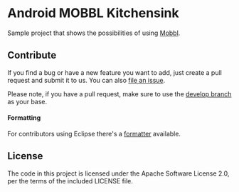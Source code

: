 # Android MOBBL Kitchensink

Sample project that shows the possibilities of using [Mobbl](https://github.com/ItudeMobile/itude-mobile-android-mobbl).

## Contribute

If you find a bug or have a new feature you want to add, just create a pull request and submit it to us. You can also [file an issue](https://github.com/ItudeMobile/itude-mobile-android-kitchensink/issues/new).

Please note, if you have a pull request, make sure to use the [develop branch](https://github.com/ItudeMobile/itude-mobile-android-kitchensink/tree/develop) as your base.

#### Formatting

For contributors using Eclipse there's a [formatter](http://mobbl.org/downloads/code-format.xml) available.

## License
The code in this project is licensed under the Apache Software License 2.0, per the terms of the included LICENSE file.
